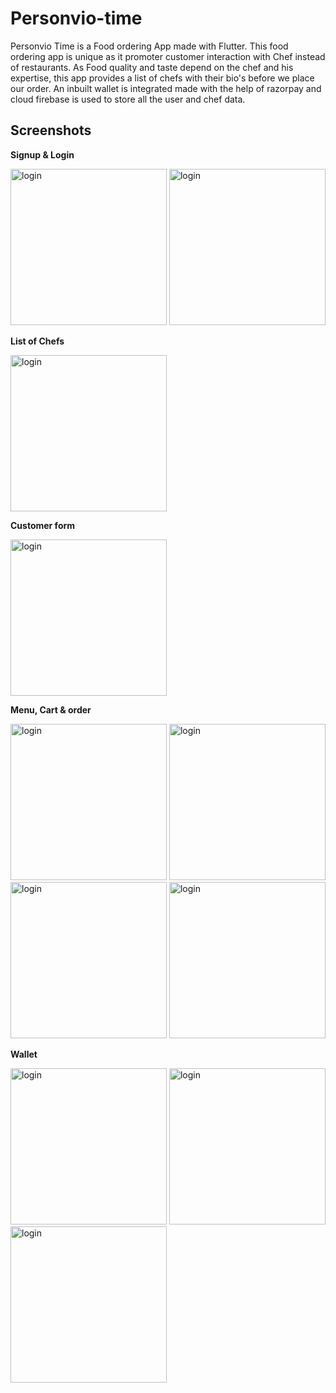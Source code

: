 # Personvio-time
Personvio Time is a Food ordering App made with Flutter. This food ordering app is unique as it promoter customer interaction with Chef instead of restaurants. 
As Food quality and taste depend on the chef and his expertise, this app provides a list of chefs with their bio's before we place our order. An inbuilt wallet is 
integrated made with the help of razorpay and cloud firebase is used to store all the user and chef data.


## Screenshots


<b>Signup & Login </b>

<div>
<img src="images/login.png" alt="login" width="250px" length="300px"/>
<img src="images/signup.png" alt="login" width="250px" length="300px"/>
</div>

<b>List of Chefs</b>

<div>
 <img src="images/chefs.png" alt="login" width="250px" length="300px"/>
</div>

<b>Customer form</b>

<div>
 <img src="images/form.png" alt="login" width="250px" length="300px"/>
</div>

<b>Menu, Cart & order</b>

<div>
 <img src="images/menu.png" alt="login" width="250px" length="300px"/>
 <img src="images/cart.png" alt="login" width="250px" length="300px"/>
 <img src="images/profile.png" alt="login" width="250px" length="300px"/>
 <img src="images/checkout.png" alt="login" width="250px" length="300px"/>
</div>

<b>Wallet</b>

<div>
 <img src="images/wallet.png" alt="login" width="250px" length="300px"/>
 <img src="images/payment_portal.png" alt="login" width="250px" length="300px"/>
 <img src="images/order_details.png" alt="login" width="250px" length="300px"/>
</div>
